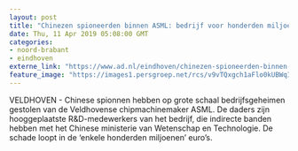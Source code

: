 ```yaml
---
layout: post
title: "Chinezen spioneerden binnen ASML: bedrijf voor honderden miljoenen gedupeerd"
date: Thu, 11 Apr 2019 05:08:00 GMT
categories: 
- noord-brabant 
- eindhoven 
externe_link: "https://www.ad.nl/eindhoven/chinezen-spioneerden-binnen-asml-bedrijf-voor-honderden-miljoenen-gedupeerd~ac67d28e/"
feature_image: "https://images1.persgroep.net/rcs/v9vTQxgch1aFlo0kUBWqIFZwLWg/diocontent/131077425/_fitwidth/400/?appId=21791a8992982cd8da851550a453bd7f&quality=0.7"
---
```


VELDHOVEN - Chinese spionnen hebben op grote schaal bedrijfsgeheimen gestolen van de Veldhovense chipmachinemaker ASML. De daders zijn hooggeplaatste R&D-medewerkers van het bedrijf, die indirecte banden hebben met het Chinese ministerie van Wetenschap en Technologie. De schade loopt in de ‘enkele honderden miljoenen’ euro’s.
